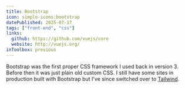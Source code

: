 ```yaml
---
title: Bootstrap
icon: simple-icons:bootstrap
datePublished: 2025-07-17
tags: ["front-end", "css"]
links:
  github: https://github.com/vuejs/core
  website: http://vuejs.org/
inToolbox: previous
---
```


Bootstrap was the first proper CSS framework I used back in version 3. Before
then it was just plain old custom CSS. I still have some sites in production
built with Bootstrap but I've since switched over to
[Tailwind](/tools/tailwind/).

